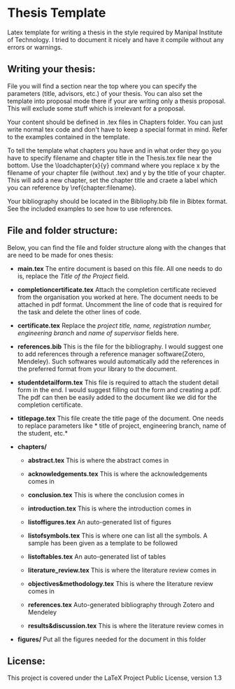 # Thesis Template

Latex template for writing a thesis in the style required by Manipal Institute of Technology. 
I tried to document it nicely and have it compile without any errors or
warnings.


## Writing your thesis:

File you will find a section near the top where you can specify the parameters (title, advisors, etc.) of your thesis. You can also set the template into proposal mode there if your are writing only a thesis proposal. This will exclude some stuff which is irrelevant for a proposal.

Your content should be defined in .tex files in Chapters folder. You can just write normal tex code and don't have to keep a special format in mind. Refer to the examples contained in the template.

To tell the template what chapters you have and in what order they go you have to specify filename and chapter title in the Thesis.tex file near the bottom. Use the \loadchapter{x}{y} command where you replace x by the filename of your chapter file (without .tex) and y by the title of your chapter. This will add a new chapter, set the chapter title and craete a label which you can reference by \ref{chapter:filename}.

Your bibliography should be located in the Bibliophy.bib file in Bibtex format. See the included examples to see how to use references.


## File and folder structure:

Below, you can find the file and folder structure along with the changes that are need to be made for ones thesis: 

* __main.tex__
  The entire document is based on this file. All one needs to do is, replace the *Title of the Project* field.
  
* __completioncertificate.tex__
  Attach the completion certificate recieved from the organisation you worked at here. The document needs to be attached in pdf format. Uncomment the line of code that is required for the task and delete the other lines of code.
  
* __certificate.tex__
  Replace the *project title, name, registration number, engineering branch* and *name of supervisor* fields here. 
  
* __references.bib__
  This is the file for the bibliography. I would suggest one to add references through a reference manager software(Zotero, Mendeley). Such softwares would automatically add the references in the preferred format from your library to the document.
  
* __studentdetailform.tex__
  This file is required to attach the student detail form in the end. I would suggest filling out the form and creating a pdf. The pdf can then be easily added to the document like we did for the completion certificate.
  
* __titlepage.tex__
  This file create the title page of the document. One needs to replace parameters like * title of project, engineering branch, name of the student, etc.*
  
* __chapters/__

    * __abstract.tex__
      This is where the abstract comes in
      
    * __acknowledgements.tex__
      This is where the acknowledgements comes in
      
    * __conclusion.tex__
      This is where the conclusion comes in
      
    * __introduction.tex__
      This is where the introduction comes in
      
    * __listoffigures.tex__
      An auto-generated list of figures 
      
    * __listofsymbols.tex__
      This is where one can list all the symbols. A sample has been given as a template to be followed
    
    * __listoftables.tex__
      An auto-generated list of tables
      
    * __literature_review.tex__
      This is where the literature review comes in
      
    * __objectives&methodology.tex__
      This is where the literature review comes in
    
    * __references.tex__
      Auto-generated bibliography through Zotero and Mendeley
      
    * __results&discussion.tex__
      This is where the literature review comes in
 
* __figures/__
  Put all the figures needed for the document in this folder


## License:

  This project is covered under the LaTeX Project Public License, version 1.3
